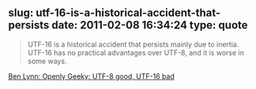 slug: utf-16-is-a-historical-accident-that-persists
date: 2011-02-08 16:34:24
type: quote
---

> UTF-16 is a historical accident that persists mainly due to inertia. UTF-16 has no practical advantages over UTF-8, and it is worse in some ways.

[Ben Lynn: Openly Geeky: UTF-8 good, UTF-16 bad](http://benlynn.blogspot.com/2011/02/utf-8-good-utf-16-bad.html)
